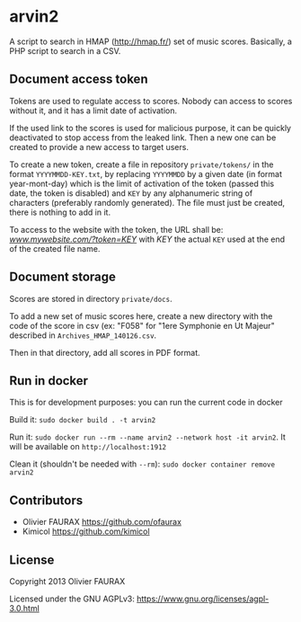 # arvin2

A script to search in HMAP (http://hmap.fr/) set of music scores. Basically, a PHP script to search in a CSV.

## Document access token

Tokens are used to regulate access to scores. Nobody can access to scores without it, and it has a limit date of activation.

If the used link to the scores is used for malicious purpose, it can be quickly deactivated to stop access from the leaked link. Then a new one can be created to provide a new access to target users.

To create a new token, create a file in repository `private/tokens/` in the format `YYYYMMDD-KEY.txt`, by replacing `YYYYMMDD` by a given date (in format year-mont-day) which is the limit of activation of the token (passed this date, the token is disabled) and `KEY` by any alphanumeric string of characters (preferably randomly generated).
The file must just be created, there is nothing to add in it.

To access to the website with the token, the URL shall be: *www.mywebsite.com/?token=KEY* with *KEY* the actual `KEY` used at the end of the created file name.


## Document storage

Scores are stored in directory `private/docs`.

To add a new set of music scores here, create a new directory with the code of the score in csv (ex: "F058" for "1ere Symphonie en Ut Majeur" described in `Archives_HMAP_140126.csv`.

Then in that directory, add all scores in PDF format.

## Run in docker

This is for development purposes:
you can run the current code in docker

Build it: `sudo docker build . -t arvin2`

Run it: `sudo docker run --rm --name arvin2 --network host -it arvin2`. It
will be available on `http://localhost:1912`

Clean it (shouldn't be needed with `--rm`): `sudo docker container remove arvin2`

## Contributors

* Olivier FAURAX https://github.com/ofaurax
* Kimicol https://github.com/kimicol

## License

Copyright 2013 Olivier FAURAX

Licensed under the GNU AGPLv3: https://www.gnu.org/licenses/agpl-3.0.html
